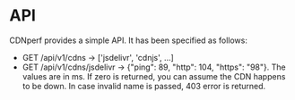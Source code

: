 # API

CDNperf provides a simple API. It has been specified as follows:

* GET /api/v1/cdns -> ['jsdelivr', 'cdnjs', ...]
* GET /api/v1/cdns/jsdelivr -> {"ping": 89, "http": 104, "https": "98"}. The values are in ms. If zero is returned, you can assume the CDN happens to be down. In case invalid name is passed, 403 error is returned.
